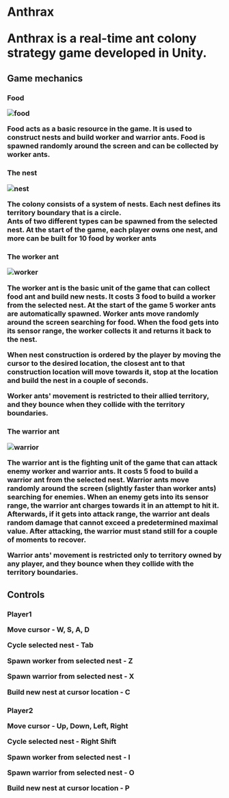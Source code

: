 <h1>Anthrax
  
  Anthrax is a real-time ant colony strategy game developed in Unity.
  
<h2>Game mechanics
  
  <h3> Food
  
  ![food](https://i.imgur.com/9RwcnpS.png)
  
  Food acts as a basic resource in the game. It is used to construct nests and build worker and warrior ants.
  Food is spawned randomly around the screen and can be collected by worker ants.

  <h3> The nest
  
  ![nest](https://i.imgur.com/1KMsHNl.png)
  
  The colony consists of a system of nests. Each nest defines its territory boundary that is a circle.   
  Ants of two different types can be spawned from the selected nest.
  At the start of the game, each player owns one nest, and more can be built for 10 food by worker ants
  
  <h3> The worker ant
  
  ![worker](https://i.imgur.com/6Vwb5OC.gif)
  
  The worker ant is the basic unit of the game that can collect food ant and build new nests.
  It costs 3 food to build a worker from the selected nest.
  At the start of the game 5 worker ants are automatically spawned.
  Worker ants move randomly around the screen searching for food.
  When the food gets into its sensor range, the worker collects it and returns it back to the nest.
  
  When nest construction is ordered by the player by moving the cursor to the desired location,
  the closest ant to that construction location will move towards it, stop at the location and
  build the nest in a couple of seconds.
  
  Worker ants' movement is restricted to their allied territory, and they bounce when they collide
  with the territory boundaries.
  
  <h3> The warrior ant
  
  ![warrior](https://i.imgur.com/Q04D63g.gif)
  
  The warrior ant is the fighting unit of the game that can attack enemy worker and warrior ants.
  It costs 5 food to build a warrior ant from the selected nest.
  Warrior ants move randomly around the screen (slightly faster than worker ants) searching for enemies.
  When an enemy gets into its sensor range, the warrior ant charges towards it in an attempt to hit it.
  Afterwards, if it gets into attack range, the warrior ant deals random damage that cannot exceed a 
  predetermined maximal value.
  After attacking, the warrior must stand still for a couple of moments to recover.
  
  Warrior ants' movement is restricted only to territory owned by any player, and they bounce when they collide
  with the territory boundaries.
  
  <h2> Controls
  
  <h3> Player1
  
  **Move cursor** - W, S, A, D
  
  **Cycle selected nest** - Tab
  
  **Spawn worker from selected nest** - Z
  
  **Spawn warrior from selected nest** - X
  
  **Build new nest at cursor location** - C
  
  <h3> Player2
  
  **Move cursor** - Up, Down, Left, Right
  
  **Cycle selected nest** - Right Shift
  
  **Spawn worker from selected nest** - I
  
  **Spawn warrior from selected nest** - O
  
  **Build new nest at cursor location** - P